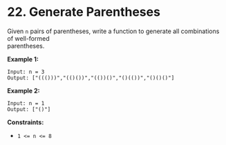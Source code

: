 # 22. Generate Parentheses

Given `n` pairs of parentheses, write a function to generate all combinations of well-formed  
parentheses.

**Example 1:**

    Input: n = 3
    Output: ["((()))","(()())","(())()","()(())","()()()"]

**Example 2:**

    Input: n = 1
    Output: ["()"]

**Constraints:**
- `1 <= n <= 8`
